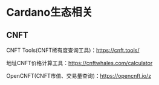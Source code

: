 # Cardano生态相关

## CNFT

CNFT Tools(CNFT稀有度查询工具)：https://cnft.tools/

地址CNFT价格计算工具：https://cnftwhales.com/calculator

OpenCNFT(CNFT市值、交易量查询)：https://opencnft.io/z